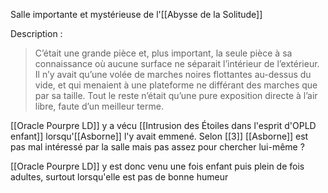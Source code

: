 Salle importante et mystérieuse de l'[[Abysse de la Solitude]]

Description :
> C’était une grande pièce et, plus important, la seule pièce à sa connaissance où aucune surface ne séparait l’intérieur de l’extérieur. Il n’y avait qu’une volée de marches noires flottantes au-dessus du vide, et qui menaient à une plateforme ne différant des marches que par sa taille. Tout le reste n’était qu’une pure exposition directe à l’air libre, faute d’un meilleur terme.

[[Oracle Pourpre LD]] y a vécu [[Intrusion des Étoiles dans l'esprit d'OPLD enfant]] lorsqu'[[Asborne]] l'y avait emmené. Selon [[3]] [[Asborne]] est pas mal intéressé par la salle mais pas assez pour chercher lui-même ?

[[Oracle Pourpre LD]] y est donc venu une fois enfant puis plein de fois adultes, surtout lorsqu'elle est pas de bonne humeur